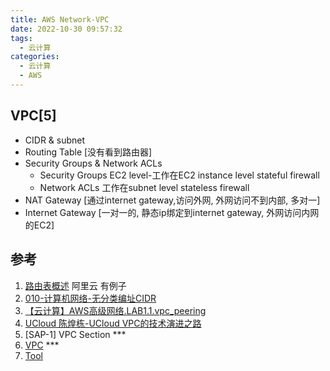```yaml
---
title: AWS Network-VPC
date: 2022-10-30 09:57:32
tags:
  - 云计算
categories:
  - 云计算  
  - AWS
---
```


<p></p>
<!-- more -->


## VPC[5]
+ CIDR & subnet
+ Routing Table
  [没有看到路由器]
+ Security Groups & Network ACLs
  + Security Groups
    EC2 level-工作在EC2 instance level
    stateful firewall
  + Network ACLs
    工作在subnet level 
    stateless firewall
+ NAT Gateway 
  [通过internet gateway,访问外网, 外网访问不到内部, 多对一]
+ Internet Gateway
  [一对一的, 静态ip绑定到internet gateway, 外网访问内网的EC2]

## 参考
1. [路由表概述](https://help.aliyun.com/document_detail/106224.html) 阿里云 有例子
2. [010-计算机网络-无分类编址CIDR](https://www.bilibili.com/video/BV1Ff4y1S7Lf/)
3. [【云计算】AWS高级网络.LAB1.1.vpc_peering](https://www.bilibili.com/video/BV1CG41137bx/)
4. [UCloud 陈煌栋-UCloud VPC的技术演进之路]() 
5. [SAP-1] VPC Section *** 
6. [VPC](https://jayendrapatil.com/aws-virtual-private-cloud-vpc/) *** 
7. [Tool](https://network00.com/NetworkTools/IPv4SubnetCreator/)
